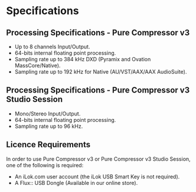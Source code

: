 # Specifications

## Processing Specifications - Pure Compressor v3
- Up to 8 channels Input/Output.
- 64-bits internal floating point processing.
- Sampling rate up to 384 kHz DXD (Pyramix and Ovation MassCore/Native).
- Sampling rate up to 192 kHz for Native (AU/VST/AAX/AAX AudioSuite).

## Processing Specifications - Pure Compressor v3 Studio Session
- Mono/Stereo Input/Output.
- 64-bits internal floating point processing.
- Sampling rate up to 96 kHz.

## Licence Requirements
In order to use Pure Compressor v3 or Pure Compressor v3 Studio Session, one of the following is required:
- An iLok.com user account (the iLok USB Smart Key is not required).
- A Flux:: USB Dongle (Available in our online store).
